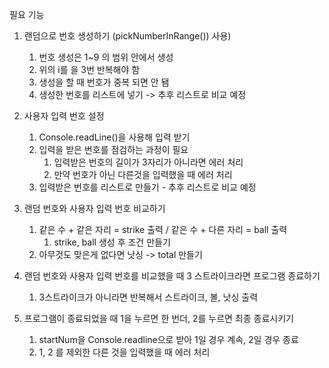 필요 기능 
1. 랜덤으로 번호 생성하기 (pickNumberInRange()) 사용)
    1. 번호 생성은 1~9 의 범위 안에서 생성
    2. 위의 i를 을 3번 반복해야 함
   3. 생성을 할 때 번호가 중복 되면 안 됌
   4. 생성한 번호를 리스트에 넣기 -> 추후 리스트로 비교 예정 
   

2. 사용자 입력 번호 설정
   1. Console.readLine()을 사용해 입력 받기
   2. 입력을 받은 번호를 점검하는 과정이 필요
        1. 입력받은 번호의 길이가 3자리가 아니라면 에러 처리
      2.  만약 번호가 아닌 다른것을 입력했을 때 에러 처리
   3. 입력받은 번호를 리스트로 만들기 - 추후 리스트로 비교 예정 
   
    
3. 랜덤 번호와 사용자 입력 번호 비교하기
    1. 같은 수 + 같은 자리 = strike 출력 / 같은 수 + 다른 자리 = ball 출력
        1.  strike, ball 생성 후 조건 만들기
   2. 아무것도 맞은게 없다면 낫싱 -> total 만들기



4. 랜덤 번호와 사용자 입력 번호를 비교했을 때 3 스트라이크라면 프로그램 종료하기
    1. 3스트라이크가 아니라면 반복해서 스트라이크, 볼, 낫싱 출력


5. 프로그램이 종료되었을 때 1을 누르면 한 번더, 2를 누르면 최종 종료시키기
    1. startNum을 Console.readline으로 받아 1일 경우 계속, 2일 경우 종료
   2. 1, 2 를 제외한 다른 것을 입력했을 때 에러 처리 
